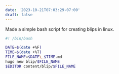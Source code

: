 ```yaml
---
date: '2023-10-21T07:03:29-07:00'
draft: false
---
```

Made a simple bash script for creating blips in linux.

```bash
#! /bin/bash

DATE=$(date +%F)
TIME=$(date +%T)
FILE_NAME=$DATE\_$TIME.md
hugo new blip/$FILE_NAME
$EDITOR content/blip/$FILE_NAME
```
